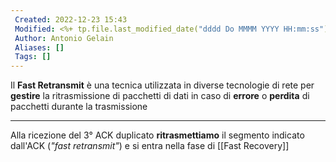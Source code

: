 ```yaml
---
 Created: 2022-12-23 15:43
 Modified: <%+ tp.file.last_modified_date("dddd Do MMMM YYYY HH:mm:ss") %>
 Author: Antonio Gelain
 Aliases: []
 Tags: []
---
```


Il **Fast Retransmit** è una tecnica utilizzata in diverse tecnologie di rete per **gestire** la ritrasmissione di pacchetti di dati in caso di **errore** o **perdita** di pacchetti durante la trasmissione

---

Alla ricezione del 3° ACK duplicato **ritrasmettiamo** il segmento indicato dall'ACK (*"fast retransmit"*) e si entra nella fase di [[Fast Recovery]]